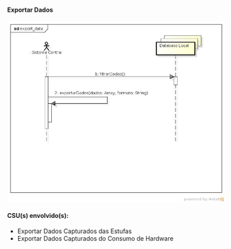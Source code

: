 #### Exportar Dados
![Ativar e Desativar Coleta de Dados](https://github.com/avandrevitor/hidroino/blob/master/project/artifacts/sequence_diagrams/export_data.jpg)

#### CSU(s) envolvido(s):

- Exportar Dados Capturados das Estufas
- Exportar Dados Capturados do Consumo de Hardware
